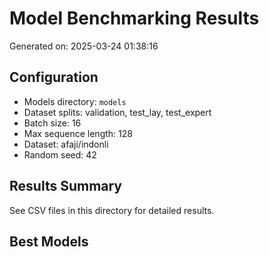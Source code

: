# Model Benchmarking Results

Generated on: 2025-03-24 01:38:16

## Configuration

- Models directory: `models`
- Dataset splits: validation, test_lay, test_expert
- Batch size: 16
- Max sequence length: 128
- Dataset: afaji/indonli
- Random seed: 42

## Results Summary

See CSV files in this directory for detailed results.

## Best Models

